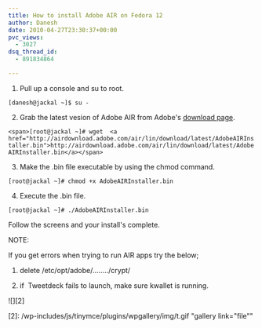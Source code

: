```yaml
---
title: How to install Adobe AIR on Fedora 12
author: Danesh
date: 2010-04-27T23:30:37+00:00
pvc_views:
  - 3027
dsq_thread_id:
  - 891834864

---
```

1. Pull up a console and su to root.

`[danesh@jackal ~]$ su -`

2. Grab the latest vesion of Adobe AIR from Adobe's [download page][1].

`<span>[root@jackal ~]# wget  <a href="http://airdownload.adobe.com/air/lin/download/latest/AdobeAIRInstaller.bin">http://airdownload.adobe.com/air/lin/download/latest/AdobeAIRInstaller.bin</a></span>`

3. Make the .bin file executable by using the chmod command.

`[root@jackal ~]# chmod +x AdobeAIRInstaller.bin`

4. Execute the .bin file.

`[root@jackal ~]# ./AdobeAIRInstaller.bin`

Follow the screens and your install's complete.

NOTE:

If you get errors when trying to run AIR apps try the below;

1. delete /etc/opt/adobe/......../crypt/

2. if  Tweetdeck fails to launch, make sure kwallet is running.

![][2]

 [1]: http://get.adobe.com/air/
 [2]: /wp-includes/js/tinymce/plugins/wpgallery/img/t.gif "gallery link="file""